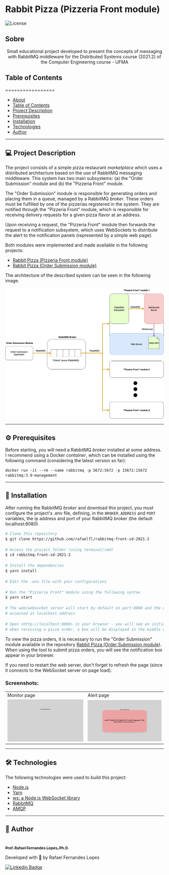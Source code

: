 # Rabbit Pizza (Pizzeria Front module)

![License](https://img.shields.io/badge/license-MIT-brightgreen)

## Sobre

<p align="center">Small educational project developed to present the concepts of messaging with RabbitMQ middleware for the Distributed Systems course (2021.2) of the Computer Engineering course - UFMA</p>


## Table of Contents
=================

   * [About](#about)
   * [Table of Contents](#table-of-contents)
   * [Project Description](#-project-description)
   * [Prerequisites](#-prerequisites)
   * [Installation](#-installation)
   * [Technologies](#-technologies)
   * [Author](#-author)

---

## 💻 Project Description

The project consists of a simple pizza restaurant *marketplace* which uses a distributed architecture based on the use of RabbitMQ messaging middleware. This system has two main subsystems: (a) the "Order Submission" module and (b) the "Pizzeria Front" module.

The "Order Submission" module is responsible for generating orders and placing them in a queue, managed by a RabbitMQ *broker*. These orders must be fulfilled by one of the pizzerias registered in the system. They are notified through the "Pizzeria Front" module, which is responsible for receiving delivery requests for a given pizza flavor at an address.

Upon receiving a request, the "Pizzeria Front" module then forwards the request to a notification subsystem, which uses WebSockets to distribute the alert to the notification panels (represented by a simple web page).

Both modules were implemented and made available in the following projects:
- [Rabbit Pizza (Pizzeria Front module)](https://github.com/rafaelfl/rabbitmq-front-sd-2021-2)
- [Rabbit Pizza (Order Submission module)](https://github.com/rafaelfl/rabbitmq-sd-2021-2)

The architecture of the described system can be seen in the following image.

![General Architecture of Rabbit Pizza](resources/rabbit_pizza.png)

---

<a name="prerequisites"></a>
## ⚙️ Prerequisites

Before starting, you will need a RabbitMQ *broker* installed at some address. I recommend using a Docker *container*, which can be installed using the following command (considering the latest version so far):

```
docker run -it --rm --name rabbitmq -p 5672:5672 -p 15672:15672 rabbitmq:3.9-management
```

---

## 🚀 Installation

After running the RabbitMQ *broker* and download this project, you must configure the project's .env file, defining, in the `BROKER_ADDRESS` and `PORT` variables, the ip address and port of your RabbitMQ broker (the default localhost:8080).

```bash
# Clone this repository
$ git clone https://github.com/rafaelfl/rabbitmq-front-sd-2021-2

# Access the project folder (using terminal/cmd)
$ cd rabbitmq-front-sd-2021-2

# Install the dependencies
$ yarn install

# Edit the .env file with your configurations

# Run the "Pizzeria Front" module using the following syntax
$ yarn start

# The web/websocket server will start by default on port:8080 and the queues will be
# accessed at localhost address

# Open <http://localhost:8080> in your browser - you will see an initially blank page -
# when receiving a pizza order, a box will be displayed in the middle of the screen
```

To view the pizza orders, it is necessary to run the "Order Submission" module available in the repository [Rabbit Pizza (Order Submission module)](https://github.com/rafaelfl/rabbitmq-sd-2021-2). When using the tool to submit pizza orders, you will see the notification box appear in your browser.

If you need to restart the web server, don't forget to refresh the page (since it connects to the WebSocket server on page load).

### Screenshots:

<table>
  <tr>
    <td>Monitor page</td>
    <td>Alert page</td>
  </tr>
  <tr>
    <td><img src="resources/start-page.png" width=350></td>
    <td><img src="resources/alert-page.png" width=350></td>
  </tr>
 </table>

---

## 🛠 Technologies

The following technologies were used to build this project:

- [Node.js](https://nodejs.org/en/)
- [Yarn](https://yarnpkg.com/)
- [ws: a Node.js WebSocket library](https://github.com/websockets/ws)
- [RabbitMQ](https://www.rabbitmq.com/)
- [AMQP](https://github.com/amqp-node/amqplib)

---

## 🦸 Author

<a href="https://github.com/rafaelfl/">
 <img style="border-radius: 50%;" src="https://avatars.githubusercontent.com/u/31193433?v=4" width="100px;" alt=""/>
 <br />
 <sub><b>Prof. Rafael Fernandes Lopes, Ph.D.</b></sub></a>


Developed with 💜 by Rafael Fernandes Lopes

[![Linkedin Badge](https://img.shields.io/badge/-Rafael%20Fernandes%20Lopes-blue?style=flat-square&logo=Linkedin&logoColor=white&link=https://www.linkedin.com/in/rafael-fernandes-lopes/)](https://www.linkedin.com/in/rafael-fernandes-lopes/)
